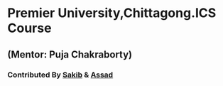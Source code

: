 # Premier University,Chittagong.ICS Course

## (Mentor: Puja Chakraborty)

### Contributed By [Sakib](https://github.com/Hafiz-Sakib) & [Assad](https://github.com/Montyvhai007)
